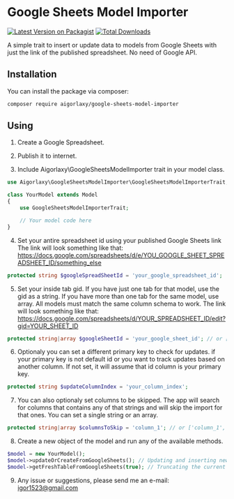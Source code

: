 # Google Sheets Model Importer

[![Latest Version on Packagist](https://img.shields.io/packagist/v/aigorlaxy/google-sheets-model-importer.svg?style=flat-square)](https://packagist.org/packages/aigorlaxy/google-sheets-model-importer)
[![Total Downloads](https://img.shields.io/packagist/dt/aigorlaxy/google-sheets-model-importer.svg?style=flat-square)](https://packagist.org/packages/aigorlaxy/google-sheets-model-importer)

A simple trait to insert or update data to models from Google Sheets with just the link of the published spreadsheet. No need of Google API.

## Installation
You can install the package via composer:

```bash
composer require aigorlaxy/google-sheets-model-importer
```

## Using

1. Create a Google Spreadsheet.

2. Publish it to internet.

3. Include Aigorlaxy\GoogleSheetsModelImporter trait in your model class.

```php
use Aigorlaxy\GoogleSheetsModelImporter\GoogleSheetsModelImporterTrait;

class YourModel extends Model
{
    use GoogleSheetsModelImporterTrait;

    // Your model code here
}
```

4. Set your antire spreadsheet id using your published Google Sheets link
The link will look something like that: https://docs.google.com/spreadsheets/d/e/YOU_GOOGLE_SHEET_SPREADSHEET_ID/something_else

```php
protected string $googleSpreadSheetId = 'your_google_spreadsheet_id';
```

5. Set your inside tab gid. If you have just one tab for that model, use the gid as a string. If you have more than one tab for the same model, use array. All models must match the same column schema to work.
The link will look something like that: 
https://docs.google.com/spreadsheets/d/YOUR_SPREADSHEET_ID/edit?gid=YOUR_SHEET_ID


```php
protected string|array $googleSheetId = 'your_google_sheet_id'; // or ['sheet1_gid', 'sheet2_gid']

```

6. Optionaly you can set a different primary key to check for updates. if your primary key is not default id or you want to track updates based on another column. If not set, it will assume that id column is your primary key.

```php
protected string $updateColumnIndex = 'your_column_index';

```

7. You can also optionaly set columns to be skipped. The app will search for columns that contains any of that strings and will skip the import for that ones. You can set a single string or an array.

```php
protected string|array $columnsToSkip = 'column_1'; // or ['column_1', 'column_2']

```

8. Create a new object of the model and run any of the available methods.

```php
$model = new YourModel();
$model->updateOrCreateFromGoogleSheets(); // Updating and inserting new data.
$model->getFreshTableFromGoogleSheets(true); // Truncating the current table and inserting the new data.
```

9. Any issue or suggestions, please send me an e-mail: igor1523@gmail.com